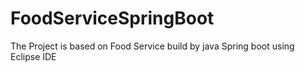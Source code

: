 # FoodServiceSpringBoot
The Project is based on Food Service build by java Spring boot using Eclipse IDE
